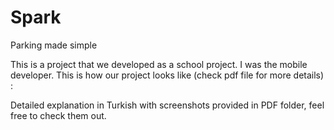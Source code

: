 # Spark
Parking made simple

This is a project that we developed as a school project. I was the mobile developer.
This is how our project looks like (check pdf file for more details) :


Detailed explanation in Turkish with screenshots provided in PDF folder, feel free to check them out.